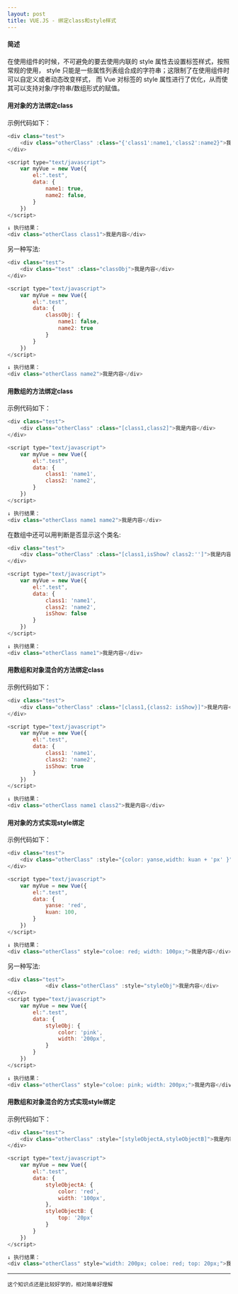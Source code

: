 ```yaml
---
layout: post
title: VUE.JS - 绑定class和style样式
---
```


#### 简述

在使用组件的时候，不可避免的要去使用内联的 style 属性去设置标签样式，按照常规的使用，
style 只能是一些属性列表组合成的字符串；这限制了在使用组件时可以自定义或者动态改变样式，
而 Vue 对标签的 style 属性进行了优化，从而使其可以支持对象/字符串/数组形式的赋值。

#### 用对象的方法绑定class

示例代码如下：

```javascript
<div class="test">
    <div class="otherClass" :class="{'class1':name1,'class2':name2}">我是内容</div>
</div>

<script type="text/javascript">
    var myVue = new Vue({
        el:".test",
        data: {
            name1: true,
            name2: false,
        }
    })
</script>

↓ 执行结果：
<div class="otherClass class1">我是内容</div>
```

另一种写法:

```javascript
<div class="test">
    <div class="test" :class="classObj">我是内容</div>
</div>

<script type="text/javascript">
    var myVue = new Vue({
        el:".test",
        data: {
            classObj: {
                name1: false,
                name2: true
            }
        }
    })
</script>

↓ 执行结果：
<div class="otherClass name2">我是内容</div>
```

#### 用数组的方法绑定class

示例代码如下：

```javascript
<div class="test">
    <div class="otherClass" :class="[class1,class2]">我是内容</div>
</div>

<script type="text/javascript">
    var myVue = new Vue({
        el:".test",
        data: {
            class1: 'name1',
            class2: 'name2',
        }
    })
</script>

↓ 执行结果：
<div class="otherClass name1 name2">我是内容</div>
```

在数组中还可以用判断是否显示这个类名:

```javascript
<div class="test">
    <div class="otherClass" :class="[class1,isShow? class2:'']">我是内容</div>
</div>

<script type="text/javascript">
    var myVue = new Vue({
        el:".test",
        data: {
            class1: 'name1',
            class2: 'name2',
            isShow: false
        }
    })
</script>

↓ 执行结果：
<div class="otherClass name1">我是内容</div>
```

#### 用数组和对象混合的方法绑定class

示例代码如下：

```javascript
<div class="test">
    <div class="otherClass" :class="[class1,{class2: isShow}]">我是内容</div>
</div>

<script type="text/javascript">
    var myVue = new Vue({
        el:".test",
        data: {
            class1: 'name1',
            class2: 'name2',
            isShow: true
        }
    })
</script>

↓ 执行结果：
<div class="otherClass name1 class2">我是内容</div>
```

#### 用对象的方式实现style绑定

示例代码如下：

```javascript
<div class="test">
    <div class="otherClass" :style="{color: yanse,width: kuan + 'px' }">我是内容</div>
</div>

<script type="text/javascript">
    var myVue = new Vue({
        el:".test",
        data: {
            yanse: 'red',
            kuan: 100,
        }
    })
</script>

↓ 执行结果：
<div class="otherClass" style="coloe: red; width: 100px;">我是内容</div>
```

另一种写法:

```javascript
<div class="test">
            <div class="otherClass" :style="styleObj">我是内容</div>
</div>
<script type="text/javascript">
    var myVue = new Vue({
        el:".test",
        data: {
            styleObj: {
                color: 'pink',
                width: '200px',
            }
        }
    })
</script>

↓ 执行结果：
<div class="otherClass" style="coloe: pink; width: 200px;">我是内容</div>
```

#### 用数组和对象混合的方式实现style绑定

示例代码如下：

```javascript
<div class="test">
    <div class="otherClass" :style="[styleObjectA,styleObjectB]">我是内容</div>
</div>

<script type="text/javascript">
    var myVue = new Vue({
        el:".test",
        data: {
            styleObjectA: {
                color: 'red',
                width: '100px',
            },
            styleObjectB: {
                top: '20px'
            }
        }
    })
</script>

↓ 执行结果：
<div class="otherClass" style="width: 200px; coloe: red; top: 20px;">我是内容</div>
```


****
    这个知识点还是比较好学的，相对简单好理解